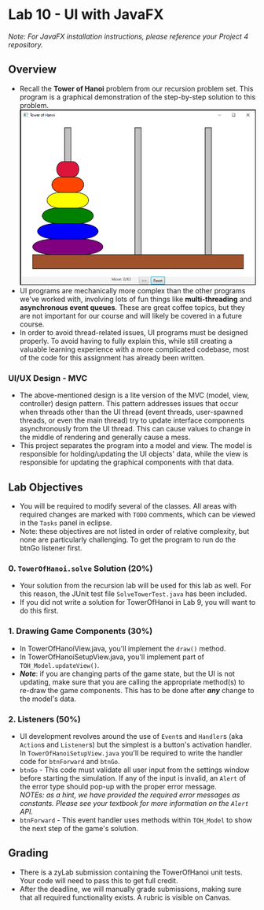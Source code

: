 # Lab 10 - UI with JavaFX
*Note: For JavaFX installation instructions, please reference your Project 4 repository.*
## Overview
* Recall the **Tower of Hanoi** problem from our recursion problem set. This program is a graphical demonstration of the step-by-step solution to this problem.
![TOH_Model Example](./img/TowerOfHanoiView.png)
* UI programs are mechanically more complex than the other programs we've worked with, involving lots of fun things like **multi-threading** and **asynchronous event queues**. These are great coffee topics, but they are not important for our course and will likely be covered in a future course.
* In order to avoid thread-related issues, UI programs must be designed properly. To avoid having to fully explain this, while still creating a valuable learning experience with a more complicated codebase, most of the code for this assignment has already been written.

### UI/UX Design - MVC
* The above-mentioned design is a lite version of the MVC (model, view, controller) design pattern. This pattern addresses issues that occur when threads other than the UI thread (event threads, user-spawned threads, or even the main thread) try to update interface components asynchronously from the UI thread. This can cause values to change in the middle of rendering and generally cause a mess.
* This project separates the program into a model and view. The model is responsible for holding/updating the UI objects' data, while the view is responsible for updating the graphical components with that data.

## Lab Objectives
* You will be required to modify several of the classes. All areas with required changes are marked with `TODO` comments, which can be viewed in the `Tasks` panel in eclipse.
* Note: these objectives are not listed in order of relative complexity, but none are particularly challenging. To get the program to run do the btnGo listener first.

### 0. `TowerOfHanoi.solve` Solution (20%)
* Your solution from the recursion lab will be used for this lab as well. For this reason, the JUnit test file `SolveTowerTest.java` has been included.
* If you did not write a solution for TowerOfHanoi in Lab 9, you will want to do this first.

### 1. Drawing Game Components (30%)
* In TowerOfHanoiView.java, you'll implement the `draw()` method.
* In TowerOfHanoiSetupView.java, you'll implement part of `TOH_Model.updateView()`.
* ***Note***: if you are changing parts of the game state, but the UI is not updating, make sure that you are calling the appropriate method(s) to re-draw the game components. This has to be done after ***any*** change to the model's data.

### 2. Listeners (50%)
* UI development revolves around the use of `Event`s and `Handler`s (aka `Action`s and `Listener`s) but the simplest is a button's activation handler. In `TowerOfHanoiSetupView.java` you'll be required to write the handler code for `btnForward` and `btnGo`.
* `btnGo` - This code must validate all user input from the settings window before starting the simulation. If any of the input is invalid, an `Alert` of the error type should pop-up with the proper error message. <br />
*NOTEs: as a hint, we have provided the required error messages as constants. Please see your textbook for more information on the `Alert` API.*
* `btnForward` - This event handler uses methods within `TOH_Model` to show the next step of the game's solution.

## Grading
* There is a zyLab submission containing the TowerOfHanoi unit tests. Your code will need to pass this to get full credit.
* After the deadline, we will manually grade submissions, making sure that all required functionality exists. A rubric is visible on Canvas.
